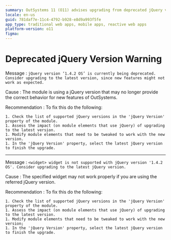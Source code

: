 ```yaml
---
summary: OutSystems 11 (O11) advises upgrading from deprecated jQuery version '1.4.2 OS' to ensure compatibility and functionality of new features.
locale: en-us
guid: 781daf7e-11c4-4792-b928-e8d9a993f5fe
app_type: traditional web apps, mobile apps, reactive web apps
platform-version: o11
figma:
---
```


# Deprecated jQuery Version Warning

Message
:   `jQuery version ‘1.4.2 OS’ is currently being deprecated. Consider upgrading to the latest version, since new features might not work as expected.`

Cause
:   The module is using a jQuery version that may no longer provide the correct behavior for new features of OutSystems.

Recommendation
:   To fix this do the following:

    1. Check the list of supported jQuery versions in the 'jQuery Version' property of the module.
    1. Assess the impact (on module elements that use jQuery) of upgrading to the latest version.
    1. Modify module elements that need to be tweaked to work with the new version.
    1. In the 'jQuery Version' property, select the latest jQuery version to finish the upgrade.

---

Message
:   `<widget> widget is not supported with jQuery version '1.4.2 OS'. Consider upgrading to the latest jQuery version.`

Cause
:   The specified widget may not work properly if you are using the referred jQuery version.

Recommendation
:   To fix this do the following:

    1. Check the list of supported jQuery versions in the 'jQuery Version' property of the module.
    1. Assess the impact (on module elements that use jQuery) of upgrading to the latest version.
    1. Modify module elements that need to be tweaked to work with the new version;
    1. In the 'jQuery Version' property, select the latest jQuery version to finish the upgrade.
